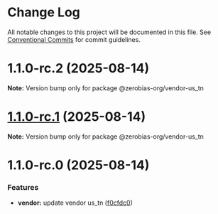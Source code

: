 # Change Log

All notable changes to this project will be documented in this file.
See [Conventional Commits](https://conventionalcommits.org) for commit guidelines.

# 1.1.0-rc.2 (2025-08-14)

**Note:** Version bump only for package @zerobias-org/vendor-us_tn





# [1.1.0-rc.1](https://github.com/zerobias-org/vendor/compare/@zerobias-org/vendor-us_tn@1.1.0-rc.0...@zerobias-org/vendor-us_tn@1.1.0-rc.1) (2025-08-14)

**Note:** Version bump only for package @zerobias-org/vendor-us_tn





# 1.1.0-rc.0 (2025-08-14)


### Features

* **vendor:** update vendor us_tn ([f0cfdc0](https://github.com/zerobias-org/vendor/commit/f0cfdc00466c51f1c5772017f829a75c03492d2c))
